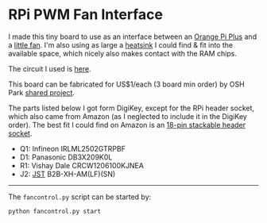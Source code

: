 # RPi PWM Fan Interface

I made this tiny board to use as an interface between an [Orange Pi Plus](http://www.orangepi.org/) and a [little fan](https://smile.amazon.com/gp/product/B00EL938E6/). I'm also using as large a [heatsink](https://smile.amazon.com/gp/product/B01KNV1WMK/) I could find & fit into the available space, which nicely also makes contact with the RAM chips.

The circuit I used is [here](http://elinux.org/RPi_GPIO_Interface_Circuits#Using_a_FET).

This board can be fabricated for US$1/each (3 board min order) by OSH Park [shared project](https://oshpark.com/shared_projects/PPTmLUcN).

The parts listed below I got form DigiKey, except for the RPi header socket, which also came from Amazon (as I neglected to include it in the DigiKey order). The best fit I could find on Amazon is an [18-pin stackable header socket](https://smile.amazon.com/gp/product/B00QZXRB2G/).

- Q1: Infineon IRLML2502GTRPBF
- D1: Panasonic DB3X209K0L
- R1: Vishay Dale CRCW1206100KJNEA
- J2: [JST](https://en.wikipedia.org/wiki/JST_connector) B2B-XH-AM(LF)(SN)

----
The `fancontrol.py` script can be started by:
```
python fancontrol.py start
```
